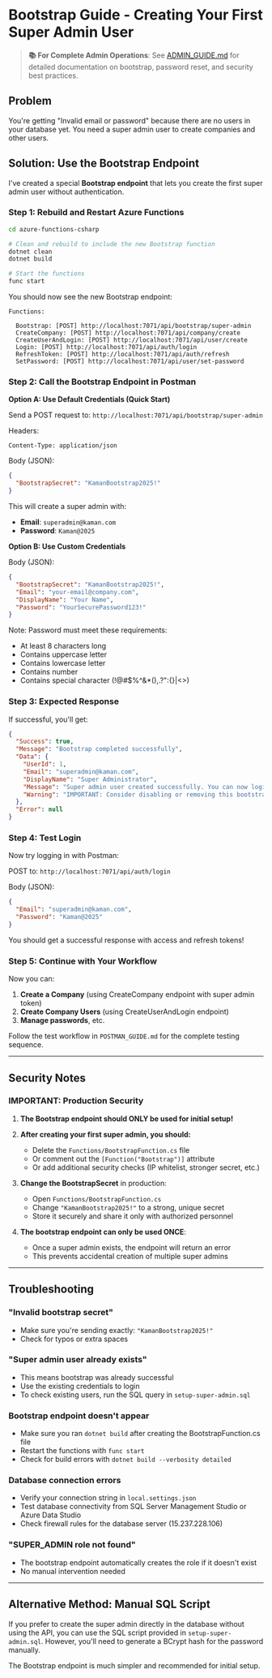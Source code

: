 # Bootstrap Guide - Creating Your First Super Admin User

> **📚 For Complete Admin Operations**: See [ADMIN_GUIDE.md](ADMIN_GUIDE.md) for detailed documentation on bootstrap, password reset, and security best practices.

## Problem
You're getting "Invalid email or password" because there are no users in your database yet. You need a super admin user to create companies and other users.

## Solution: Use the Bootstrap Endpoint

I've created a special **Bootstrap endpoint** that lets you create the first super admin user without authentication.

### Step 1: Rebuild and Restart Azure Functions

```bash
cd azure-functions-csharp

# Clean and rebuild to include the new Bootstrap function
dotnet clean
dotnet build

# Start the functions
func start
```

You should now see the new Bootstrap endpoint:
```
Functions:

  Bootstrap: [POST] http://localhost:7071/api/bootstrap/super-admin
  CreateCompany: [POST] http://localhost:7071/api/company/create
  CreateUserAndLogin: [POST] http://localhost:7071/api/user/create
  Login: [POST] http://localhost:7071/api/auth/login
  RefreshToken: [POST] http://localhost:7071/api/auth/refresh
  SetPassword: [POST] http://localhost:7071/api/user/set-password
```

### Step 2: Call the Bootstrap Endpoint in Postman

**Option A: Use Default Credentials (Quick Start)**

Send a POST request to: `http://localhost:7071/api/bootstrap/super-admin`

Headers:
```
Content-Type: application/json
```

Body (JSON):
```json
{
  "BootstrapSecret": "KamanBootstrap2025!"
}
```

This will create a super admin with:
- **Email**: `superadmin@kaman.com`
- **Password**: `Kaman@2025`

**Option B: Use Custom Credentials**

Body (JSON):
```json
{
  "BootstrapSecret": "KamanBootstrap2025!",
  "Email": "your-email@company.com",
  "DisplayName": "Your Name",
  "Password": "YourSecurePassword123!"
}
```

Note: Password must meet these requirements:
- At least 8 characters long
- Contains uppercase letter
- Contains lowercase letter
- Contains number
- Contains special character (!@#$%^&*(),.?":{}|<>)

### Step 3: Expected Response

If successful, you'll get:
```json
{
  "Success": true,
  "Message": "Bootstrap completed successfully",
  "Data": {
    "UserId": 1,
    "Email": "superadmin@kaman.com",
    "DisplayName": "Super Administrator",
    "Message": "Super admin user created successfully. You can now login with these credentials.",
    "Warning": "IMPORTANT: Consider disabling or removing this bootstrap endpoint in production!"
  },
  "Error": null
}
```

### Step 4: Test Login

Now try logging in with Postman:

POST to: `http://localhost:7071/api/auth/login`

Body (JSON):
```json
{
  "Email": "superadmin@kaman.com",
  "Password": "Kaman@2025"
}
```

You should get a successful response with access and refresh tokens!

### Step 5: Continue with Your Workflow

Now you can:

1. **Create a Company** (using CreateCompany endpoint with super admin token)
2. **Create Company Users** (using CreateUserAndLogin endpoint)
3. **Manage passwords**, etc.

Follow the test workflow in `POSTMAN_GUIDE.md` for the complete testing sequence.

---

## Security Notes

### IMPORTANT: Production Security

1. **The Bootstrap endpoint should ONLY be used for initial setup!**
2. **After creating your first super admin, you should:**
   - Delete the `Functions/BootstrapFunction.cs` file
   - Or comment out the `[Function("Bootstrap")]` attribute
   - Or add additional security checks (IP whitelist, stronger secret, etc.)

3. **Change the BootstrapSecret** in production:
   - Open `Functions/BootstrapFunction.cs`
   - Change `"KamanBootstrap2025!"` to a strong, unique secret
   - Store it securely and share it only with authorized personnel

4. **The bootstrap endpoint can only be used ONCE**:
   - Once a super admin exists, the endpoint will return an error
   - This prevents accidental creation of multiple super admins

---

## Troubleshooting

### "Invalid bootstrap secret"
- Make sure you're sending exactly: `"KamanBootstrap2025!"`
- Check for typos or extra spaces

### "Super admin user already exists"
- This means bootstrap was already successful
- Use the existing credentials to login
- To check existing users, run the SQL query in `setup-super-admin.sql`

### Bootstrap endpoint doesn't appear
- Make sure you ran `dotnet build` after creating the BootstrapFunction.cs file
- Restart the functions with `func start`
- Check for build errors with `dotnet build --verbosity detailed`

### Database connection errors
- Verify your connection string in `local.settings.json`
- Test database connectivity from SQL Server Management Studio or Azure Data Studio
- Check firewall rules for the database server (15.237.228.106)

### "SUPER_ADMIN role not found"
- The bootstrap endpoint automatically creates the role if it doesn't exist
- No manual intervention needed

---

## Alternative Method: Manual SQL Script

If you prefer to create the super admin directly in the database without using the API, you can use the SQL script provided in `setup-super-admin.sql`. However, you'll need to generate a BCrypt hash for the password manually.

The Bootstrap endpoint is much simpler and recommended for initial setup.
